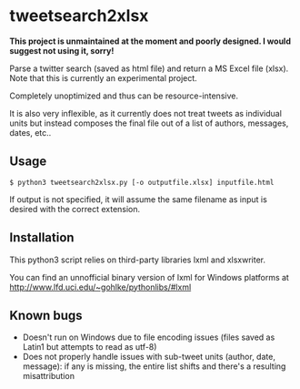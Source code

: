 # tweetsearch2xlsx
__This project is unmaintained at the moment and poorly designed. I would suggest not using it, sorry!__

Parse a twitter search (saved as html file) and return a MS Excel file (xlsx). Note that this is currently an experimental project.

Completely unoptimized and thus can be resource-intensive.

It is also very inflexible, as it currently does not treat tweets as individual units but instead composes the final file out of a list of authors, messages, dates, etc..

## Usage
```
$ python3 tweetsearch2xlsx.py [-o outputfile.xlsx] inputfile.html
```

If output is not specified, it will assume the same filename as input is desired with the correct extension.

## Installation
This python3 script relies on third-party libraries lxml and xlsxwriter.

You can find an unnofficial binary version of lxml for Windows platforms at http://www.lfd.uci.edu/~gohlke/pythonlibs/#lxml

## Known bugs
- Doesn't run on Windows due to file encoding issues (files saved as Latin1 but attempts to read as utf-8)
- Does not properly handle issues with sub-tweet units (author, date, message): if any is missing, the entire list shifts and there's a resulting misattribution

